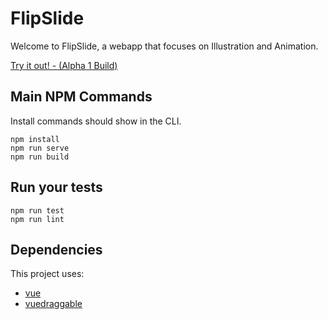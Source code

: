 # FlipSlide

Welcome to FlipSlide, a webapp that focuses on Illustration and Animation. 

[Try it out! - (Alpha 1 Build)](https://plachenko.github.io/flipslide_old)

## Main NPM Commands
Install commands should show in the CLI. 
```
npm install
npm run serve
npm run build
```

## Run your tests
```
npm run test
npm run lint
```

## Dependencies
This project uses:
- [vue](https://github.com/vuejs/vue)
- [vuedraggable](https://github.com/SortableJS/Vue.Draggable)
